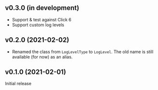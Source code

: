 v0.3.0 (in development)
-----------------------
- Support & test against Click 6
- Support custom log levels

v0.2.0 (2021-02-02)
-------------------
- Renamed the class from `LogLevelType` to `LogLevel`.  The old name is still
  available (for now) as an alias.

v0.1.0 (2021-02-01)
-------------------
Initial release
